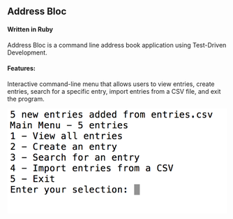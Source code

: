 ## Address Bloc
#### Written in Ruby

Address Bloc is a command line address book application using Test-Driven Development.

#### Features:
Interactive command-line menu that allows users to view entries, create entries, search for a specific entry, import entries from a CSV file, and exit the program.

![Screenshot](AddressBloc.png)
